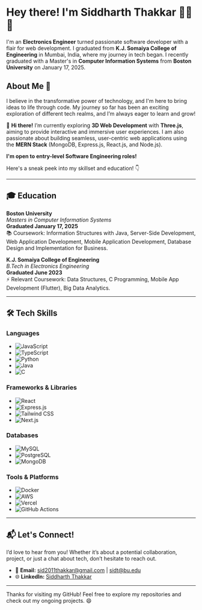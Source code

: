 # Hey there! I'm **Siddharth Thakkar** 👨‍💻🚀

I'm an **Electronics Engineer** turned passionate software developer with a flair for web development. I graduated from **K.J. Somaiya College of Engineering** in Mumbai, India, where my journey in tech began. I recently graduated with a Master's in **Computer Information Systems** from **Boston University** on January 17, 2025.  

## About Me 🌟
I believe in the transformative power of technology, and I'm here to bring ideas to life through code. My journey so far has been an exciting exploration of different tech realms, and I’m always eager to learn and grow!

👋 **Hi there!** I’m currently exploring **3D Web Development** with **Three.js**, aiming to provide interactive and immersive user experiences. I am also passionate about building seamless, user-centric web applications using the **MERN Stack** (MongoDB, Express.js, React.js, and Node.js).

**I'm open to entry-level Software Engineering roles!**

Here's a sneak peek into my skillset and education! 👇

---

## 🎓 Education

**Boston University**  
*Masters in Computer Information Systems*  
**Graduated January 17, 2025**  
📚 Coursework: Information Structures with Java, Server-Side Development, Web Application Development, Mobile Application Development, Database Design and Implementation for Business.

**K.J. Somaiya College of Engineering**  
*B.Tech in Electronics Engineering*  
**Graduated June 2023**  
⚡ Relevant Coursework: Data Structures, C Programming, Mobile App Development (Flutter), Big Data Analytics.

---

## 🛠️ Tech Skills

### **Languages**
- ![JavaScript](https://img.shields.io/badge/JavaScript-F7DF1E?style=for-the-badge&logo=javascript&logoColor=white)
- ![TypeScript](https://img.shields.io/badge/TypeScript-3178C6?style=for-the-badge&logo=typescript&logoColor=white)
- ![Python](https://img.shields.io/badge/Python-3776AB?style=for-the-badge&logo=python&logoColor=white)
- ![Java](https://img.shields.io/badge/Java-007396?style=for-the-badge&logo=java&logoColor=white)
- ![C](https://img.shields.io/badge/C-A8B9CC?style=for-the-badge&logo=c&logoColor=white)

### **Frameworks & Libraries**
- ![React](https://img.shields.io/badge/React-61DAFB?style=for-the-badge&logo=react&logoColor=black)
- ![Express.js](https://img.shields.io/badge/Express.js-000000?style=for-the-badge&logo=express&logoColor=white)
- ![Tailwind CSS](https://img.shields.io/badge/Tailwind_CSS-06B6D4?style=for-the-badge&logo=tailwindcss&logoColor=white)
- ![Next.js](https://img.shields.io/badge/Next.js-000000?style=for-the-badge&logo=next.js&logoColor=white)

### **Databases**
- ![MySQL](https://img.shields.io/badge/MySQL-4479A1?style=for-the-badge&logo=mysql&logoColor=white)
- ![PostgreSQL](https://img.shields.io/badge/PostgreSQL-336791?style=for-the-badge&logo=postgresql&logoColor=white)
- ![MongoDB](https://img.shields.io/badge/MongoDB-47A248?style=for-the-badge&logo=mongodb&logoColor=white)

### **Tools & Platforms**
- ![Docker](https://img.shields.io/badge/Docker-2496ED?style=for-the-badge&logo=docker&logoColor=white)
- ![AWS](https://img.shields.io/badge/AWS-232F3E?style=for-the-badge&logo=amazonaws&logoColor=white)
- ![Vercel](https://img.shields.io/badge/Vercel-000000?style=for-the-badge&logo=vercel&logoColor=white)
- ![GitHub Actions](https://img.shields.io/badge/GitHub_Actions-2088FF?style=for-the-badge&logo=github-actions&logoColor=white)

---

## 📬 Let's Connect!

I’d love to hear from you! Whether it’s about a potential collaboration, project, or just a chat about tech, don’t hesitate to reach out.

- 📧 **Email:** sid2011thakkar@gmail.com  | sidt@bu.edu
- 🌐 **LinkedIn:** [Siddharth Thakkar](https://www.linkedin.com/in/sidthakkar/)

---

Thanks for visiting my GitHub! Feel free to explore my repositories and check out my ongoing projects. 😄
